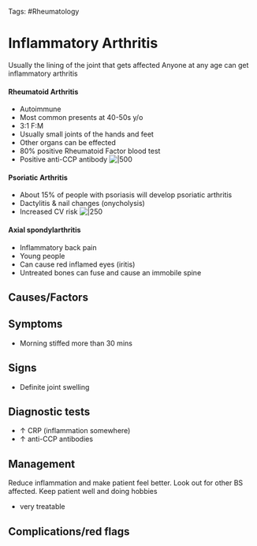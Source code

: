 Tags: #Rheumatology

# Inflammatory Arthritis

Usually the lining of the joint that gets affected
Anyone at any age can get inflammatory arthritis

#### Rheumatoid Arthritis

- Autoimmune
- Most common presents at 40-50s y/o
- 3:1 F:M
- Usually small joints of the hands and feet
- Other organs can be effected
- 80% positive Rheumatoid Factor blood test
- Positive anti-CCP antibody
  ![|500](https://i.imgur.com/ny9KBv3.png)

#### Psoriatic Arthritis

- About 15% of people with psoriasis will develop psoriatic arthritis
- Dactylitis & nail changes (onycholysis)
- Increased CV risk
  ![|250](https://i.imgur.com/D6p2hha.png)

#### Axial spondylarthritis

- Inflammatory back pain
- Young people
- Can cause red inflamed eyes (iritis)
- Untreated bones can fuse and cause an immobile spine

## Causes/Factors

## Symptoms

- Morning stiffed more than 30 mins

## Signs

- Definite joint swelling

## Diagnostic tests

- $\uparrow$ CRP (inflammation somewhere)
- $\uparrow$ anti-CCP antibodies

## Management

Reduce inflammation and make patient feel better. Look out for other BS affected. Keep patient well and doing hobbies

- very treatable

## Complications/red flags

